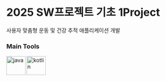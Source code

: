 # 2025 SW프로젝트 기초 1Project

사용자 맞춤형 운동 및 건강 추적 애플리케이션 개발

### Main Tools
<div width="100%">
  <img align="left" src="https://i.namu.wiki/i/XT1v1JW0SNsJlnYznEwoe6kMFeTk7lfg-OmdEsPkG8DT1eYmXSzULW4Ci3WYfWFMf8ZdjqyKxVUSBkriQGo_nZv8qYTlMA4iFBHpYljpqFCuFpFARTfDRWlLb22hm5rRETNkKPCXLx1mgZQFMMhmGg.svg" alt="java" height="50px"/>
  <img align="left" src="https://velog.velcdn.com/images/gmlstjq123/post/ffa9090f-0121-4bb5-a59c-14f50fc94fff/image.png" alt="kotlin" height="50px"/>
